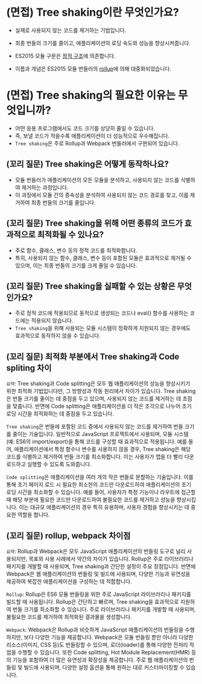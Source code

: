 # (면접) Tree shaking이란 무엇인가요?

- 실제로 사용되지 않는 코드를 제거하는 기법입니다.
- 최종 번들의 크기를 줄이고, 애플리케이션의 로딩 속도와 성능을 향상시켜줍니다.
- ES2015 모듈 구문은 [정적 구조](http://exploringjs.com/es6/ch_modules.html#static-module-structure)에 의존합니다.

- 이름과 개념은 ES2015 모듈 번들러의 [rollup](https://github.com/rollup/rollup)에 의해 대중화되었습니다.

  

# (면접) Tree shaking의 필요한 이유는 무엇입니까?

- 어떤 응용 프로그램에서도 코드 크기를 상당히 줄일 수 있습니다.
- 즉, 보낼 코드가 적을수록 애플리케이션이 더 성능적으로 우수해집니다.
- `Tree shaking`은 주로 Rollup과 Webpack 번들러에서 구현되어 있습니다.

  

## (꼬리 질문) Tree shaking은 어떻게 동작하나요?

- 모듈 번들러가 애플리케이션의 모든 모듈을 분석하고, 사용되지 않는 코드를 식별하여 제거하는 과정입니다.
- 이 과정에서 모듈 간의 종속성을 분석하여 사용되지 않는 코드 경로를 찾고, 이를 제거하여 최종 번들의 크기를 줄입니다.

  

## (꼬리 질문) Tree shaking을 위해 어떤 종류의 코드가 효과적으로 최적화될 수 있나요?

- 주로 함수, 클래스, 변수 등의 정적 코드를 최적화합니다.
- 특히, 사용되지 않는 함수, 클래스, 변수 등이 포함된 모듈은 효과적으로 제거될 수 있으며, 이는 최종 번들의 크기를 크게 줄일 수 있습니다.

  

## (꼬리 질문) Tree shaking을 실패할 수 있는 상황은 무엇인가요?

- 주로 정적 코드에 적용되므로 동적으로 생성되는 코드나 eval() 함수를 사용하는 코드에는 적용되지 않습니다. 
- `Tree shaking`을 위해 사용되는 모듈 시스템이 정확하게 지원되지 않는 경우에도 효과적으로 동작하지 않을 수 있습니다.

  

## (꼬리 질문) 최적화 부분에서 Tree shaking과 Code spliting 차이

`요약`: Tree shaking과 Code splitting은 모두 웹 애플리케이션의 성능을 향상시키기 위한 최적화 기법입니다만, 그 방향성과 작동 원리에서 차이가 있습니다. Tree shaking은 번들 크기를 줄이는 데 중점을 두고 있으며, 사용되지 않는 코드를 제거하는 데 초점을 맞춥니다. 반면에 Code splitting은 애플리케이션을 더 작은 조각으로 나누어 초기 로딩 시간을 최적화하는 데 중점을 두고 있습니다.

  

`Tree shaking`은 번들에 포함된 코드 중에서 사용되지 않는 코드를 제거하여 번들 크기를 줄이는 기술입니다. 일반적으로 JavaScript 프로젝트에서 사용되며, 모듈 시스템(예: ES6의 import/export)을 통해 코드를 구성할 때 효과적으로 적용됩니다. 예를 들어, 애플리케이션에서 특정 함수나 변수를 사용하지 않을 경우, Tree shaking은 해당 코드를 식별하고 제거하여 번들 크기를 최소화합니다. 이는 사용자가 앱을 더 빨리 다운로드하고 실행할 수 있도록 도와줍니다.

  

`Code splitting`은 애플리케이션을 여러 개의 작은 번들로 분할하는 기술입니다. 이를 통해 초기 페이지 로드 시 필요한 최소한의 코드만 다운로드하여 애플리케이션의 초기 로딩 시간을 최소화할 수 있습니다. 예를 들어, 사용자가 특정 기능이나 라우트에 접근할 때 해당 부분에 필요한 코드만 다운로드하여 불필요한 코드를 제거하고 성능을 향상시킵니다. 이는 대규모 애플리케이션의 경우 특히 유용하며, 사용자 경험을 향상시키는 데 중요한 역할을 합니다.

  

  

## (꼬리 질문) rollup, webpack 차이점

`요약`: Rollup과 Webpack은 모두 JavaScript 애플리케이션의 번들링 도구로 널리 사용되지만, 목표와 사용 사례에서 약간의 차이가 있습니다. Rollup은 주로 라이브러리나 패키지를 개발할 때 사용되며, Tree shaking과 간단한 설정이 주요 장점입니다. 반면에 Webpack은 웹 애플리케이션의 번들링 및 빌드에 사용되며, 다양한 기능과 유연성을 제공하여 복잡한 애플리케이션을 구성하는 데 적합합니다.

  

`Rollup`: Rollup은 ES6 모듈 번들링을 위한 주로 JavaScript 라이브러리나 패키지를 빌드할 때 사용됩니다. Rollup은 간단하고 빠르며, Tree shaking을 효과적으로 지원하여 번들 크기를 최소화할 수 있습니다. 주로 라이브러리나 패키지를 개발할 때 사용되며, 불필요한 코드를 제거하여 최적화된 결과물을 생성합니다.

  

`Webpack`: Webpack은 Rollup과 비슷하게 JavaScript 애플리케이션의 번들링을 수행하지만, 보다 다양한 기능을 제공합니다. Webpack은 모듈 번들링 뿐만 아니라 다양한 리소스(이미지, CSS 등)도 번들링할 수 있으며, 로더(loader)를 통해 다양한 전처리 작업을 수행할 수 있습니다. 또한 Code splitting, Hot Module Replacement(HMR) 등의 기능을 포함하여 더 많은 유연성과 확장성을 제공합니다. 주로 웹 애플리케이션의 번들링 및 빌드에 사용되며, 다양한 설정 옵션을 통해 원하는 대로 커스터마이징할 수 있습니다.

